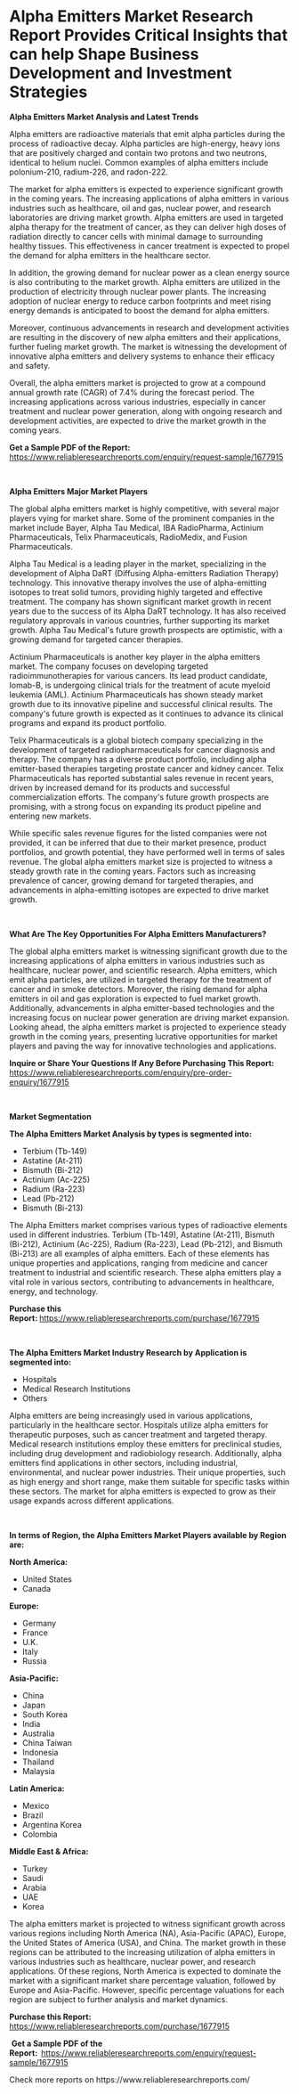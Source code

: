 <p><h1>Alpha Emitters Market Research Report Provides Critical Insights that can help Shape Business Development and Investment Strategies</h1></p><p><strong>Alpha Emitters Market Analysis and Latest Trends</strong></p>
<p><p>Alpha emitters are radioactive materials that emit alpha particles during the process of radioactive decay. Alpha particles are high-energy, heavy ions that are positively charged and contain two protons and two neutrons, identical to helium nuclei. Common examples of alpha emitters include polonium-210, radium-226, and radon-222.</p><p>The market for alpha emitters is expected to experience significant growth in the coming years. The increasing applications of alpha emitters in various industries such as healthcare, oil and gas, nuclear power, and research laboratories are driving market growth. Alpha emitters are used in targeted alpha therapy for the treatment of cancer, as they can deliver high doses of radiation directly to cancer cells with minimal damage to surrounding healthy tissues. This effectiveness in cancer treatment is expected to propel the demand for alpha emitters in the healthcare sector.</p><p>In addition, the growing demand for nuclear power as a clean energy source is also contributing to the market growth. Alpha emitters are utilized in the production of electricity through nuclear power plants. The increasing adoption of nuclear energy to reduce carbon footprints and meet rising energy demands is anticipated to boost the demand for alpha emitters.</p><p>Moreover, continuous advancements in research and development activities are resulting in the discovery of new alpha emitters and their applications, further fueling market growth. The market is witnessing the development of innovative alpha emitters and delivery systems to enhance their efficacy and safety.</p><p>Overall, the alpha emitters market is projected to grow at a compound annual growth rate (CAGR) of 7.4% during the forecast period. The increasing applications across various industries, especially in cancer treatment and nuclear power generation, along with ongoing research and development activities, are expected to drive the market growth in the coming years.</p></p>
<p><strong>Get a Sample PDF of the Report:&nbsp;</strong> <a href="https://www.reliableresearchreports.com/enquiry/request-sample/1677915">https://www.reliableresearchreports.com/enquiry/request-sample/1677915</a></p>
<p>&nbsp;</p>
<p><strong>Alpha Emitters Major Market Players</strong></p>
<p><p>The global alpha emitters market is highly competitive, with several major players vying for market share. Some of the prominent companies in the market include Bayer, Alpha Tau Medical, IBA RadioPharma, Actinium Pharmaceuticals, Telix Pharmaceuticals, RadioMedix, and Fusion Pharmaceuticals.</p><p>Alpha Tau Medical is a leading player in the market, specializing in the development of Alpha DaRT (Diffusing Alpha-emitters Radiation Therapy) technology. This innovative therapy involves the use of alpha-emitting isotopes to treat solid tumors, providing highly targeted and effective treatment. The company has shown significant market growth in recent years due to the success of its Alpha DaRT technology. It has also received regulatory approvals in various countries, further supporting its market growth. Alpha Tau Medical's future growth prospects are optimistic, with a growing demand for targeted cancer therapies.</p><p>Actinium Pharmaceuticals is another key player in the alpha emitters market. The company focuses on developing targeted radioimmunotherapies for various cancers. Its lead product candidate, Iomab-B, is undergoing clinical trials for the treatment of acute myeloid leukemia (AML). Actinium Pharmaceuticals has shown steady market growth due to its innovative pipeline and successful clinical results. The company's future growth is expected as it continues to advance its clinical programs and expand its product portfolio.</p><p>Telix Pharmaceuticals is a global biotech company specializing in the development of targeted radiopharmaceuticals for cancer diagnosis and therapy. The company has a diverse product portfolio, including alpha emitter-based therapies targeting prostate cancer and kidney cancer. Telix Pharmaceuticals has reported substantial sales revenue in recent years, driven by increased demand for its products and successful commercialization efforts. The company's future growth prospects are promising, with a strong focus on expanding its product pipeline and entering new markets.</p><p>While specific sales revenue figures for the listed companies were not provided, it can be inferred that due to their market presence, product portfolios, and growth potential, they have performed well in terms of sales revenue. The global alpha emitters market size is projected to witness a steady growth rate in the coming years. Factors such as increasing prevalence of cancer, growing demand for targeted therapies, and advancements in alpha-emitting isotopes are expected to drive market growth.</p></p>
<p>&nbsp;</p>
<p><strong>What Are The Key Opportunities For Alpha Emitters Manufacturers?</strong></p>
<p><p>The global alpha emitters market is witnessing significant growth due to the increasing applications of alpha emitters in various industries such as healthcare, nuclear power, and scientific research. Alpha emitters, which emit alpha particles, are utilized in targeted therapy for the treatment of cancer and in smoke detectors. Moreover, the rising demand for alpha emitters in oil and gas exploration is expected to fuel market growth. Additionally, advancements in alpha emitter-based technologies and the increasing focus on nuclear power generation are driving market expansion. Looking ahead, the alpha emitters market is projected to experience steady growth in the coming years, presenting lucrative opportunities for market players and paving the way for innovative technologies and applications.</p></p>
<p><strong>Inquire or Share Your Questions If Any Before Purchasing This Report:</strong> <a href="https://www.reliableresearchreports.com/enquiry/pre-order-enquiry/1677915">https://www.reliableresearchreports.com/enquiry/pre-order-enquiry/1677915</a></p>
<p>&nbsp;</p>
<p><strong>Market Segmentation</strong></p>
<p><strong>The Alpha Emitters Market Analysis by types is segmented into:</strong></p>
<p><ul><li>Terbium (Tb-149)</li><li>Astatine (At-211)</li><li>Bismuth (Bi-212)</li><li>Actinium (Ac-225)</li><li>Radium (Ra-223)</li><li>Lead (Pb-212)</li><li>Bismuth (Bi-213)</li></ul></p>
<p><p>The Alpha Emitters market comprises various types of radioactive elements used in different industries. Terbium (Tb-149), Astatine (At-211), Bismuth (Bi-212), Actinium (Ac-225), Radium (Ra-223), Lead (Pb-212), and Bismuth (Bi-213) are all examples of alpha emitters. Each of these elements has unique properties and applications, ranging from medicine and cancer treatment to industrial and scientific research. These alpha emitters play a vital role in various sectors, contributing to advancements in healthcare, energy, and technology.</p></p>
<p><strong>Purchase this Report:&nbsp;</strong><a href="https://www.reliableresearchreports.com/purchase/1677915">https://www.reliableresearchreports.com/purchase/1677915</a></p>
<p>&nbsp;</p>
<p><strong>The Alpha Emitters Market Industry Research by Application is segmented into:</strong></p>
<p><ul><li>Hospitals</li><li>Medical Research Institutions</li><li>Others</li></ul></p>
<p><p>Alpha emitters are being increasingly used in various applications, particularly in the healthcare sector. Hospitals utilize alpha emitters for therapeutic purposes, such as cancer treatment and targeted therapy. Medical research institutions employ these emitters for preclinical studies, including drug development and radiobiology research. Additionally, alpha emitters find applications in other sectors, including industrial, environmental, and nuclear power industries. Their unique properties, such as high energy and short range, make them suitable for specific tasks within these sectors. The market for alpha emitters is expected to grow as their usage expands across different applications.</p></p>
<p>&nbsp;</p>
<p><strong>In terms of Region, the Alpha Emitters Market Players available by Region are:</strong></p>
<p>
    <p> <strong> North America: </strong>
        <ul>
            <li>United States</li>
            <li>Canada</li>
        </ul>
        </p> 
    <p> <strong> Europe: </strong>
        <ul>
            <li>Germany</li>
            <li>France</li>
            <li>U.K.</li>
            <li>Italy</li>
            <li>Russia</li>
        </ul>
        </p> 
    <p> <strong> Asia-Pacific: </strong>
        <ul>
            <li>China</li>
            <li>Japan</li>
            <li>South Korea</li>
            <li>India</li>
            <li>Australia</li>
            <li>China Taiwan</li>
            <li>Indonesia</li>
            <li>Thailand</li>
            <li>Malaysia</li>
        </ul>
        </p> 
    <p> <strong> Latin America: </strong>
        <ul>
            <li>Mexico</li>
            <li>Brazil</li>
            <li>Argentina Korea</li>
            <li>Colombia</li>
        </ul>
        </p> 
    <p> <strong> Middle East & Africa: </strong>
        <ul>
            <li>Turkey</li>
            <li>Saudi</li>
            <li>Arabia</li>
            <li>UAE</li>
            <li>Korea</li>
        </ul>
    </p>
    </p>
<p><p>The alpha emitters market is projected to witness significant growth across various regions including North America (NA), Asia-Pacific (APAC), Europe, the United States of America (USA), and China. The market growth in these regions can be attributed to the increasing utilization of alpha emitters in various industries such as healthcare, nuclear power, and research applications. Of these regions, North America is expected to dominate the market with a significant market share percentage valuation, followed by Europe and Asia-Pacific. However, specific percentage valuations for each region are subject to further analysis and market dynamics.</p></p>
<p><strong>Purchase this Report: </strong><a href="https://www.reliableresearchreports.com/purchase/1677915">https://www.reliableresearchreports.com/purchase/1677915</a></p>
<p>&nbsp;<strong>Get a Sample PDF of the Report:&nbsp;&nbsp;</strong><a href="https://www.reliableresearchreports.com/enquiry/request-sample/1677915">https://www.reliableresearchreports.com/enquiry/request-sample/1677915</a></p>
<p><strong></strong></p>
<p>Check more reports on https://www.reliableresearchreports.com/</p>